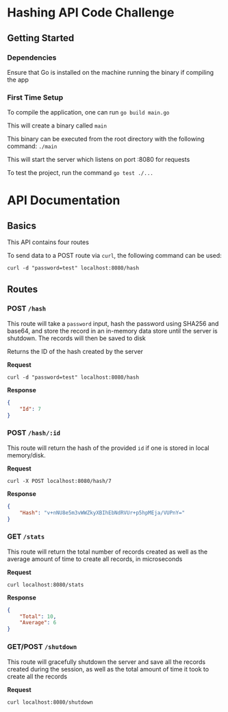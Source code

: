 # Hashing API Code Challenge

## Getting Started

### Dependencies

Ensure that Go is installed on the machine running the binary if compiling the app

### First Time Setup

To compile the application, one can run 
`go build main.go`

This will create a binary called `main`

This binary can be executed from the root directory with the following command:
`./main`

This will start the server which listens on port :8080 for requests

To test the project, run the command `go test ./...`

# API Documentation

## Basics

This API contains four routes 

To send data to a POST route via `curl`, the following command can be used:

`curl -d "password=test" localhost:8080/hash`

## Routes

### POST `/hash`

This route will take a `password` input, hash the password using SHA256 and base64, and store the record
in an in-memory data store until the server is shutdown. The records will then be saved to disk

Returns the ID of the hash created by the server

**Request**

`curl -d "password=test" localhost:8080/hash`

**Response**
```json
{
    "Id": 7
}
```

### POST `/hash/:id`

This route will return the hash of the provided `id` if one is stored in local memory/disk.

**Request**

`curl -X POST localhost:8080/hash/7`

**Response**
```json
{
    "Hash": "v+nNU8e5m3vWWZkyXBIhEbNdRVUr+p5hpMEja/VUPnY="
}
```

### GET `/stats`

This route will return the total number of records created as well as the average amount of time to create all records, in microseconds

**Request**

`curl localhost:8080/stats`

**Response**
```json
{
    "Total": 10,
    "Average": 6
}
```

### GET/POST `/shutdown`

This route will gracefully shutdown the server and save all the records created during the session,
as well as the total amount of time it took to create all the records

**Request**

`curl localhost:8080/shutdown`
